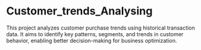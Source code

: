 # Customer_trends_Analysing
This project analyzes customer purchase trends using historical transaction data. It aims to identify key patterns, segments, and trends in customer behavior, enabling better decision-making for business optimization.
